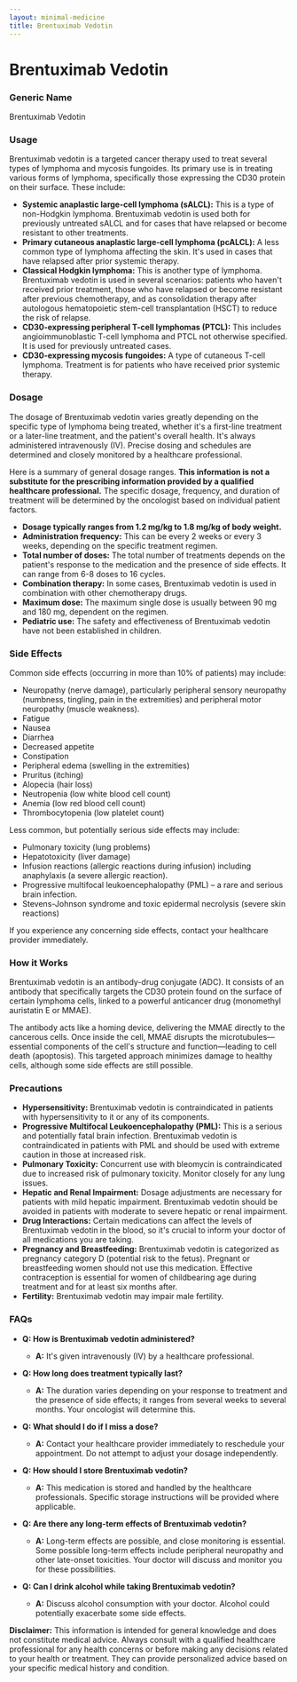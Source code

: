 ```yaml
---
layout: minimal-medicine
title: Brentuximab Vedotin
---
```


# Brentuximab Vedotin
### Generic Name
Brentuximab Vedotin

### Usage
Brentuximab vedotin is a targeted cancer therapy used to treat several types of lymphoma and mycosis fungoides.  Its primary use is in treating various forms of lymphoma, specifically those expressing the CD30 protein on their surface. These include:

* **Systemic anaplastic large-cell lymphoma (sALCL):**  This is a type of non-Hodgkin lymphoma. Brentuximab vedotin is used both for previously untreated sALCL and for cases that have relapsed or become resistant to other treatments.
* **Primary cutaneous anaplastic large-cell lymphoma (pcALCL):** A less common type of lymphoma affecting the skin.  It's used in cases that have relapsed after prior systemic therapy.
* **Classical Hodgkin lymphoma:**  This is another type of lymphoma. Brentuximab vedotin is used in several scenarios:  patients who haven't received prior treatment, those who have relapsed or become resistant after previous chemotherapy, and as consolidation therapy after autologous hematopoietic stem-cell transplantation (HSCT) to reduce the risk of relapse.
* **CD30-expressing peripheral T-cell lymphomas (PTCL):** This includes angioimmunoblastic T-cell lymphoma and PTCL not otherwise specified. It is used for previously untreated cases.
* **CD30-expressing mycosis fungoides:** A type of cutaneous T-cell lymphoma.  Treatment is for patients who have received prior systemic therapy.


### Dosage
The dosage of Brentuximab vedotin varies greatly depending on the specific type of lymphoma being treated, whether it's a first-line treatment or a later-line treatment, and the patient's overall health. It's always administered intravenously (IV).  Precise dosing and schedules are determined and closely monitored by a healthcare professional.  

Here is a summary of general dosage ranges. **This information is not a substitute for the prescribing information provided by a qualified healthcare professional.**  The specific dosage, frequency, and duration of treatment will be determined by the oncologist based on individual patient factors.

* **Dosage typically ranges from 1.2 mg/kg to 1.8 mg/kg of body weight.**
* **Administration frequency:**  This can be every 2 weeks or every 3 weeks, depending on the specific treatment regimen.
* **Total number of doses:** The total number of treatments depends on the patient's response to the medication and the presence of side effects. It can range from 6-8 doses to 16 cycles.
* **Combination therapy:** In some cases, Brentuximab vedotin is used in combination with other chemotherapy drugs.
* **Maximum dose:**  The maximum single dose is usually between 90 mg and 180 mg, dependent on the regimen.
* **Pediatric use:** The safety and effectiveness of Brentuximab vedotin have not been established in children.


### Side Effects
Common side effects (occurring in more than 10% of patients) may include:

* Neuropathy (nerve damage), particularly peripheral sensory neuropathy (numbness, tingling, pain in the extremities) and peripheral motor neuropathy (muscle weakness).
* Fatigue
* Nausea
* Diarrhea
* Decreased appetite
* Constipation
* Peripheral edema (swelling in the extremities)
*  Pruritus (itching)
* Alopecia (hair loss)
* Neutropenia (low white blood cell count)
* Anemia (low red blood cell count)
* Thrombocytopenia (low platelet count)

Less common, but potentially serious side effects may include:

* Pulmonary toxicity (lung problems)
* Hepatotoxicity (liver damage)
* Infusion reactions (allergic reactions during infusion) including anaphylaxis (a severe allergic reaction).
* Progressive multifocal leukoencephalopathy (PML) – a rare and serious brain infection.
* Stevens-Johnson syndrome and toxic epidermal necrolysis (severe skin reactions)

If you experience any concerning side effects, contact your healthcare provider immediately.


### How it Works
Brentuximab vedotin is an antibody-drug conjugate (ADC). It consists of an antibody that specifically targets the CD30 protein found on the surface of certain lymphoma cells, linked to a powerful anticancer drug (monomethyl auristatin E or MMAE).

The antibody acts like a homing device, delivering the MMAE directly to the cancerous cells. Once inside the cell, MMAE disrupts the microtubules—essential components of the cell's structure and function—leading to cell death (apoptosis).  This targeted approach minimizes damage to healthy cells, although some side effects are still possible.


### Precautions
* **Hypersensitivity:** Brentuximab vedotin is contraindicated in patients with hypersensitivity to it or any of its components.
* **Progressive Multifocal Leukoencephalopathy (PML):** This is a serious and potentially fatal brain infection. Brentuximab vedotin is contraindicated in patients with PML and should be used with extreme caution in those at increased risk.
* **Pulmonary Toxicity:**  Concurrent use with bleomycin is contraindicated due to increased risk of pulmonary toxicity.  Monitor closely for any lung issues.
* **Hepatic and Renal Impairment:** Dosage adjustments are necessary for patients with mild hepatic impairment.  Brentuximab vedotin should be avoided in patients with moderate to severe hepatic or renal impairment.
* **Drug Interactions:**  Certain medications can affect the levels of Brentuximab vedotin in the blood, so it's crucial to inform your doctor of all medications you are taking.  
* **Pregnancy and Breastfeeding:** Brentuximab vedotin is categorized as pregnancy category D (potential risk to the fetus).  Pregnant or breastfeeding women should not use this medication.  Effective contraception is essential for women of childbearing age during treatment and for at least six months after.
* **Fertility:** Brentuximab vedotin may impair male fertility.


### FAQs
* **Q: How is Brentuximab vedotin administered?**
    * **A:** It's given intravenously (IV) by a healthcare professional.

* **Q: How long does treatment typically last?**
    * **A:** The duration varies depending on your response to treatment and the presence of side effects; it ranges from several weeks to several months. Your oncologist will determine this.

* **Q: What should I do if I miss a dose?**
    * **A:** Contact your healthcare provider immediately to reschedule your appointment. Do not attempt to adjust your dosage independently.

* **Q: How should I store Brentuximab vedotin?**
    * **A:** This medication is stored and handled by the healthcare professionals.  Specific storage instructions will be provided where applicable.

* **Q: Are there any long-term effects of Brentuximab vedotin?**
    * **A:** Long-term effects are possible, and close monitoring is essential.  Some possible long-term effects include peripheral neuropathy and other late-onset toxicities.  Your doctor will discuss and monitor you for these possibilities.

* **Q: Can I drink alcohol while taking Brentuximab vedotin?**
    * **A:**  Discuss alcohol consumption with your doctor.  Alcohol could potentially exacerbate some side effects.

**Disclaimer:** This information is intended for general knowledge and does not constitute medical advice. Always consult with a qualified healthcare professional for any health concerns or before making any decisions related to your health or treatment.  They can provide personalized advice based on your specific medical history and condition.
